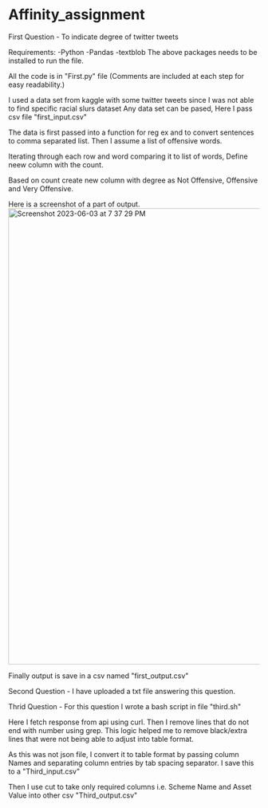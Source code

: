 # Affinity_assignment


First Question -
To indicate degree of twitter tweets

Requirements: 
-Python 
-Pandas
-textblob
The above packages needs to be installed to run the file.

All the code is in "First.py" file (Comments are included at each step for easy readability.)

I used a data set from kaggle with some twitter tweets since I was not able to find specific racial slurs dataset
Any data set can be pased, Here I pass csv file "first_input.csv"

The data is first passed into a function for reg ex and to convert sentences to comma separated list.
Then I assume a list of offensive words.

Iterating through each row and word comparing it to list of words, Define neew column with the count.

Based on count create new column with degree as Not Offensive, Offensive and Very Offensive.

Here is a screenshot of a part of output.
<img width="916" alt="Screenshot 2023-06-03 at 7 37 29 PM" src="https://github.com/devesh-13/Affinity_assignment/assets/92622788/6048fc08-b456-4df8-aab4-02b5bf5c156d">

Finally output is save in a csv named "first_output.csv"


Second Question - 
I have uploaded a txt file answering this question.

Thrid Question -
For this question I wrote a bash script in file "third.sh"

Here I fetch response from api using curl. Then I remove lines that do not end with number using grep.
This logic helped me to remove black/extra lines that were not being able to adjust into table format.

As this was not json file, I convert it to table format by passing column Names and separating column entries by tab spacing separator.
I save this to a "Third_input.csv"

Then I use cut to take only required columns i.e. Scheme Name and Asset Value into other csv "Third_output.csv"



